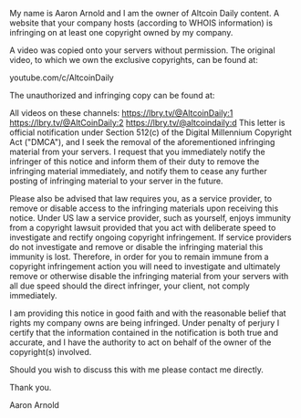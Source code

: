 My name is Aaron Arnold and I am the owner of Altcoin Daily content. A website that your company hosts (according to WHOIS information) is infringing on at least one copyright owned by my company.

A video was copied onto your servers without permission. The original video, to which we own the exclusive copyrights, can be found at:

youtube.com/c/AltcoinDaily

The unauthorized and infringing copy can be found at:

All videos on these channels:
https://lbry.tv/@AltcoinDaily:1
https://lbry.tv/@AltCoinDaily:2
https://lbry.tv/@altcoindaily:d
This letter is official notification under Section 512(c) of the Digital Millennium Copyright Act ("DMCA"), and I seek the removal of the aforementioned infringing material from your servers. I request that you immediately notify the infringer of this notice and inform them of their duty to remove the infringing material immediately, and notify them to cease any further posting of infringing material to your server in the future.

Please also be advised that law requires you, as a service provider, to remove or disable access to the infringing materials upon receiving this notice. Under US law a service provider, such as yourself, enjoys immunity from a copyright lawsuit provided that you act with deliberate speed to investigate and rectify ongoing copyright infringement. If service providers do not investigate and remove or disable the infringing material this immunity is lost. Therefore, in order for you to remain immune from a copyright infringement action you will need to investigate and ultimately remove or otherwise disable the infringing material from your servers with all due speed should the direct infringer, your client, not comply immediately.

I am providing this notice in good faith and with the reasonable belief that rights my company owns are being infringed. Under penalty of perjury I certify that the information contained in the notification is both true and accurate, and I have the authority to act on behalf of the owner of the copyright(s) involved.

Should you wish to discuss this with me please contact me directly.

Thank you.

Aaron Arnold
